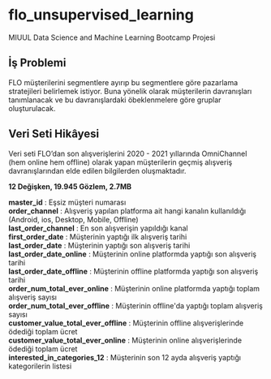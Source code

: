 # flo_unsupervised_learning
MIUUL Data Science and Machine Learning Bootcamp Projesi

## İş Problemi
FLO müşterilerini segmentlere ayırıp bu segmentlere göre
pazarlama stratejileri belirlemek istiyor. Buna yönelik
olarak müşterilerin davranışları tanımlanacak ve bu
davranışlardaki öbeklenmelere göre gruplar oluşturulacak.

## Veri Seti Hikâyesi
Veri seti FLO’dan son alışverişlerini 2020 - 2021 yıllarında OmniChannel (hem online hem offline)
olarak yapan müşterilerin geçmiş alışveriş davranışlarından elde edilen bilgilerden oluşmaktadır.

**12 Değişken, 19.945 Gözlem, 2.7MB**

**master_id** : Eşsiz müşteri numarası \
**order_channel** : Alışveriş yapılan platforma ait hangi kanalın kullanıldığı (Android, ios, Desktop, Mobile, Offline) \
**last_order_channel** : En son alışverişin yapıldığı kanal \
**first_order_date** : Müşterinin yaptığı ilk alışveriş tarihi \
**last_order_date** : Müşterinin yaptığı son alışveriş tarihi \
**last_order_date_online** : Müşterinin online platformda yaptığı son alışveriş tarihi \
**last_order_date_offline** : Müşterinin offline platformda yaptığı son alışveriş tarihi \
**order_num_total_ever_online** : Müşterinin online platformda yaptığı toplam alışveriş sayısı \
**order_num_total_ever_offline** : Müşterinin offline'da yaptığı toplam alışveriş sayısı \
**customer_value_total_ever_offline** : Müşterinin offline alışverişlerinde ödediği toplam ücret \
**customer_value_total_ever_online** : Müşterinin online alışverişlerinde ödediği toplam ücret \
**interested_in_categories_12** : Müşterinin son 12 ayda alışveriş yaptığı kategorilerin listesi
